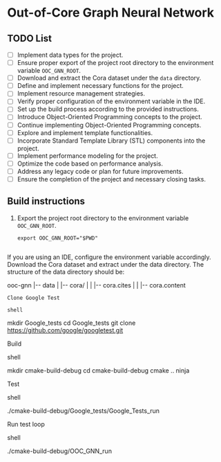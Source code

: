 # Out-of-Core Graph Neural Network

## TODO List

- [ ] Implement data types for the project.
- [ ] Ensure proper export of the project root directory to the environment variable `OOC_GNN_ROOT`.
- [ ] Download and extract the Cora dataset under the `data` directory.
- [ ] Define and implement necessary functions for the project.
- [ ] Implement resource management strategies.
- [ ] Verify proper configuration of the environment variable in the IDE.
- [ ] Set up the build process according to the provided instructions.
- [ ] Introduce Object-Oriented Programming concepts to the project.
- [ ] Continue implementing Object-Oriented Programming concepts.
- [ ] Explore and implement template functionalities.
- [ ] Incorporate Standard Template Library (STL) components into the project.
- [ ] Implement performance modeling for the project.
- [ ] Optimize the code based on performance analysis.
- [ ] Address any legacy code or plan for future improvements.
- [ ] Ensure the completion of the project and necessary closing tasks.

## Build instructions

1. Export the project root directory to the environment variable `OOC_GNN_ROOT`.
   ```shell
   export OOC_GNN_ROOT="$PWD"


If you are using an IDE, configure the environment variable accordingly.
Download the Cora dataset and extract under the data directory.
The structure of the data directory should be:

ooc-gnn
 |-- data
 |   |-- cora/
 |   |   |-- cora.cites
 |   |   |-- cora.content

    Clone Google Test

    shell

mkdir Google_tests
cd Google_tests
git clone https://github.com/google/googletest.git

Build

shell

mkdir cmake-build-debug
cd cmake-build-debug
cmake ..
ninja

Test

shell

./cmake-build-debug/Google_tests/Google_Tests_run

Run test loop

shell

./cmake-build-debug/OOC_GNN_run
